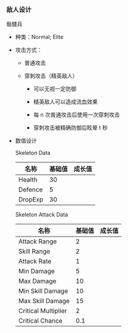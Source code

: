 ### 敌人设计

骷髅兵

* 种类：Normal; Elite

* 攻击方式：
  
  * 普通攻击
  
  * 穿刺攻击（精英敌人）
    
    * 可以无视一定防御
    
    * 精英敌人可以造成流血效果
    
    * 每 n 次普通攻击后使用一次穿刺攻击
    
    * 穿刺攻击被精确防御后眩晕 t 秒

* 数值设计
  
  Skeleton Data
  
  | 名称      | 基础值 | 成长值 |
  | ------- | --- | --- |
  | Health  | 30  |     |
  | Defence | 5   |     |
  | DropExp | 30  |     |
  
  Skeleton Attack Data
  
  | 名称                  | 基础值 | 成长值 |
  | ------------------- | --- | --- |
  | Attack Range        | 2   |     |
  | Skill Range         | 2   |     |
  | Attack Rate         | 1   |     |
  | Min Damage          | 5   |     |
  | Max Damage          | 10  |     |
  | Min Skill Damage    | 10  |     |
  | Max Skill Damage    | 15  |     |
  | Critical Multiplier | 2   |     |
  | Critical Chance     | 0.1 |     |


